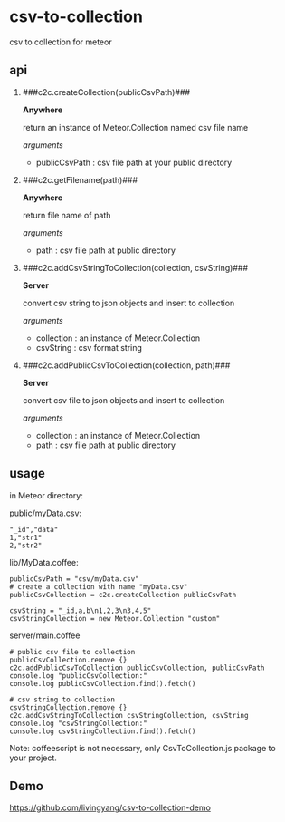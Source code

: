csv-to-collection
===========

csv to collection for meteor

## api

1. ###c2c.createCollection(publicCsvPath)###

	**Anywhere**

	return an instance of Meteor.Collection named csv file name

	*arguments*
	* publicCsvPath : csv file path at your public directory

2. ###c2c.getFilename(path)###

	**Anywhere**

	return file name of path

	*arguments*
	* path : csv file path at public directory

3. ###c2c.addCsvStringToCollection(collection, csvString)###

	**Server**

	convert csv string to json objects and insert to collection

	*arguments*
	* collection : an instance of Meteor.Collection
	* csvString : csv format string

4. ###c2c.addPublicCsvToCollection(collection, path)###

	**Server**

	convert csv file to json objects and insert to collection

	*arguments*
	* collection : an instance of Meteor.Collection
	* path : csv file path at public directory

## usage

in Meteor directory:

public/myData.csv:

	"_id","data"
	1,"str1"
	2,"str2"

lib/MyData.coffee:

	publicCsvPath = "csv/myData.csv"
	# create a collection with name "myData.csv"
	publicCsvCollection = c2c.createCollection publicCsvPath

	csvString = "_id,a,b\n1,2,3\n3,4,5"
	csvStringCollection = new Meteor.Collection "custom"

server/main.coffee

	# public csv file to collection
	publicCsvCollection.remove {}
	c2c.addPublicCsvToCollection publicCsvCollection, publicCsvPath
	console.log "publicCsvCollection:"
	console.log publicCsvCollection.find().fetch()

	# csv string to collection
	csvStringCollection.remove {}
	c2c.addCsvStringToCollection csvStringCollection, csvString
	console.log "csvStringCollection:"
	console.log csvStringCollection.find().fetch()


Note: coffeescript is not necessary, only CsvToCollection.js package to your project.

## Demo
<https://github.com/livingyang/csv-to-collection-demo>
